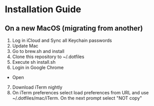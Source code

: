 # Installation Guide

## On a new MacOS (migrating from another)
 1. Log in iCloud and Sync all Keychain passwords
 2. Update Mac 
 3. Go to brew.sh and install
 4. Clone this repository to ~/.dotfiles
 5. Execute sh install.sh
 6. Login in Google Chrome
 * Open  
 7. Download iTerm nightly
 8. On iTerm preferences select load preferences from URL and use ~/.dotfiles/mac/iTerm. On the next prompt select "NOT copy"
